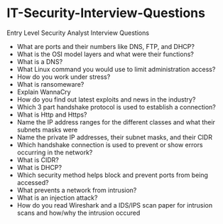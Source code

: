 # IT-Security-Interview-Questions

Entry Level Security Analyst Interview Questions



*  What are ports and their numbers like DNS, FTP, and DHCP?
*  What is the OSI model layers and what were their functions?
*  What is a DNS?
*  What Linux command you would use to limit administration access?
*  How do you work under stress?
*  What is ransomeware?
*  Explain WannaCry
*  How do you find out latest exploits and news in the industry?
*  Which 3 part handshake protocol is used to establish a connection?
*  What is Http and Https?
*  Name the IP address ranges for the different classes and what their subnets masks were
*  Name the private IP addresses, their subnet masks, and their CIDR
*  Which handshake connection is used to prevent or show errors occurring in the network?
*  What is CIDR?
*  What is DHCP?
*  Which security method helps block and prevent ports from being accessed?
*  What prevents a network from intrusion?
*  What is an injection attack?
*  How do you read Wireshark and a IDS/IPS scan paper for intrusion scans and how/why the intrusion occured
